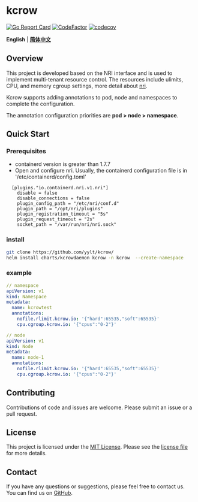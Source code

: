 # kcrow

[![Go Report Card](https://goreportcard.com/badge/github.com/yylt/kcrow)](https://goreportcard.com/report/github.com/yylt/kcrow)
[![CodeFactor](https://www.codefactor.io/repository/github/yylt/kcrow/badge)](https://www.codefactor.io/repository/github/yylt/kcrowl)
[![codecov](https://codecov.io/gh/yylt/kcrow/branch/main/graph/badge.svg?token=YKXY2E4Q8G)](https://codecov.io/gh/yylt/kcrow)

**English** | [**简体中文**](./README-zh.md)

## Overview
This project is developed based on the NRI interface and is used to implement multi-tenant resource control. The resources include ulimits, CPU, and memory cgroup settings, more detail about [nri](https://github.com/containerd/nri).

Kcrow supports adding annotations to pod, node and namespaces to complete the configuration. 

The annotation configuration priorities are **pod > node > namespace**.

## Quick Start

### Prerequisites

- containerd version is greater than 1.7.7
- Open and configure nri. Usually, the containerd configuration file is in '/etc/containerd/config.toml'
```
  [plugins."io.containerd.nri.v1.nri"]
    disable = false
    disable_connections = false
    plugin_config_path = "/etc/nri/conf.d"
    plugin_path = "/opt/nri/plugins"
    plugin_registration_timeout = "5s"
    plugin_request_timeout = "2s"
    socket_path = "/var/run/nri/nri.sock"

```
### install

```bash
git clone https://github.com/yylt/kcrow/
helm install charts/kcrowdaemon kcrow -n kcrow  --create-namespace
```

### example

```yaml
// namespace 
apiVersion: v1
kind: Namespace
metadata:
  name: kcrowtest
  annotations:
    nofile.rlimit.kcrow.io: '{"hard":65535,"soft":65535}'
    cpu.cgroup.kcrow.io: '{"cpus":"0-2"}'

// node 
apiVersion: v1
kind: Node
metadata:
  name: node-1
  annotations:
    nofile.rlimit.kcrow.io: '{"hard":65535,"soft":65535}'
    cpu.cgroup.kcrow.io: '{"cpus":"0-2"}'
```

## Contributing
Contributions of code and issues are welcome. Please submit an issue or a pull request.

## License
This project is licensed under the [MIT License](./LICENSE). Please see the [license file](./LICENSE) for more details.

## Contact
If you have any questions or suggestions, please feel free to contact us. You can find us on [GitHub](https://github.com/yylt).
